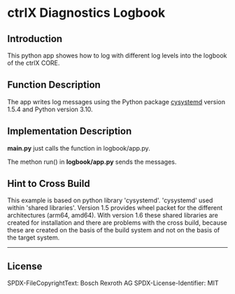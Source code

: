 # ctrlX Diagnostics Logbook

## Introduction

This python app showes how to log with different log levels into the logbook of the ctrlX CORE.

## Function Description

The app writes log messages using the Python package [cysystemd](https://github.com/mosquito/cysystemd) version 1.5.4
and Python version 3.10.

## Implementation Description 

__main.py__ just calls the function in logbook/app.py.

The methon run() in __logbook/app.py__ sends the messages.

## Hint to Cross Build

This example is based on python library 'cysystemd'. 'cysystemd' used within 'shared libraries'.
Version 1.5 provides wheel packet for the different architectures (arm64, amd64).
With version 1.6 these shared libraries are created for installation and there are problems with the cross build, 
because these are created on the basis of the build system and not on the basis of the target system. 

___

## License

SPDX-FileCopyrightText: Bosch Rexroth AG
SPDX-License-Identifier: MIT
